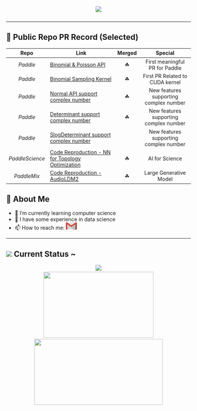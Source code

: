 <!--![banner3](https://github.com/NKNaN/NKNaN/assets/49900969/b2f4fc18-7629-43d7-b64d-8aec303b2349)-->

<!--
  <p align="center">
    <img src="https://count.getloli.com/get/@:NKNaN?theme=asoul">
  </p>
-->
  <h1 align="center"> <a href="https://sunguoqi.com/"> <img src="https://readme-typing-svg.herokuapp.com/?lines=To%20Live%20Freely%20Like%20A%20Cat;Keep%20curiosity,%20Artless%20And%20Elegance&center=true&size=40&width=600&height=70&font=Lobster&color=E3916E&vCenter=true"> </a> </h1>
<div>
	<hr>
</div>

 🌸 Public Repo PR Record (Selected)
-------------------------

Repo | Link | Merged | Special
:---: | --- | :---: | :---:
*Paddle* | [Binomial & Poisson API](https://github.com/PaddlePaddle/Paddle/pull/57856) | ☘ | First meaningful PR for Paddle |
*Paddle* | [Binomial Sampling Kernel](https://github.com/PaddlePaddle/Paddle/pull/59690) | ☘ | First PR Related to CUDA kernel |
*Paddle* | [Normal API support complex number](https://github.com/PaddlePaddle/Paddle/pull/64793) | ☘ | New features supporting complex number |
*Paddle* | [Determinant support complex number](https://github.com/PaddlePaddle/Paddle/pull/68390) | ☘ | New features supporting complex number |
*Paddle* | [SlogDeterminant support complex number](https://github.com/PaddlePaddle/Paddle/pull/68772) |  | New features supporting complex number |
*PaddleScience* | [Code Reproduction - NN for Topology Optimization](https://github.com/PaddlePaddle/PaddleScience/pull/597) | ☘ | AI for Science |
*PaddleMix* | [Code Reproduction - AudioLDM2](https://github.com/PaddlePaddle/PaddleMIX/pull/366) | ☘ | Large Generative Model |



 🌸 About Me
-------------------------
- 🌱 I’m currently learning computer science
- 🔭 I have some experience in data science
- 📫 How to reach me: <a target="_blank" href="mailto:liruiwen616115@gmail.com"><img src="assets/google-gmail.svg" width="30" height="20" style="vertical-align:down; margin:0px"></img></a>


<div>
	<hr>
</div>

<!--
	//<img src="https://media.giphy.com/media/VgCDAzcKvsR6OM0uWg/giphy.gif" width="50"> Gifts for you ~
	//-------------------------
	
	//https://github.com/NKNaN/NKNaN/assets/49900969/62aa18b4-4a49-4326-9e0a-3ed82669a28b
-->

<img src="https://media.giphy.com/media/VgCDAzcKvsR6OM0uWg/giphy.gif" width="50"> Current Status ~
-------------------------

<div align="center"> <img src="https://github-readme-activity-graph.vercel.app/graph?username=NKNaN&theme=material-palenight" width=930/> </div>
<div align="center">
<span align="left"> <img src="https://github-readme-stats.vercel.app/api/top-langs/?username=NKNaN&hide_title=true&hide_border=true&layout=compact&theme=material-palenight&line_height=40&border_radius=0" width="300" height="180"> </span>
<span align="right"> <img src="https://github-readme-stats.vercel.app/api?username=NKNaN&hide_title=true&theme=material-palenight&card_width=350&border_radius=0" width="350" height="180"> </span>
</div>

